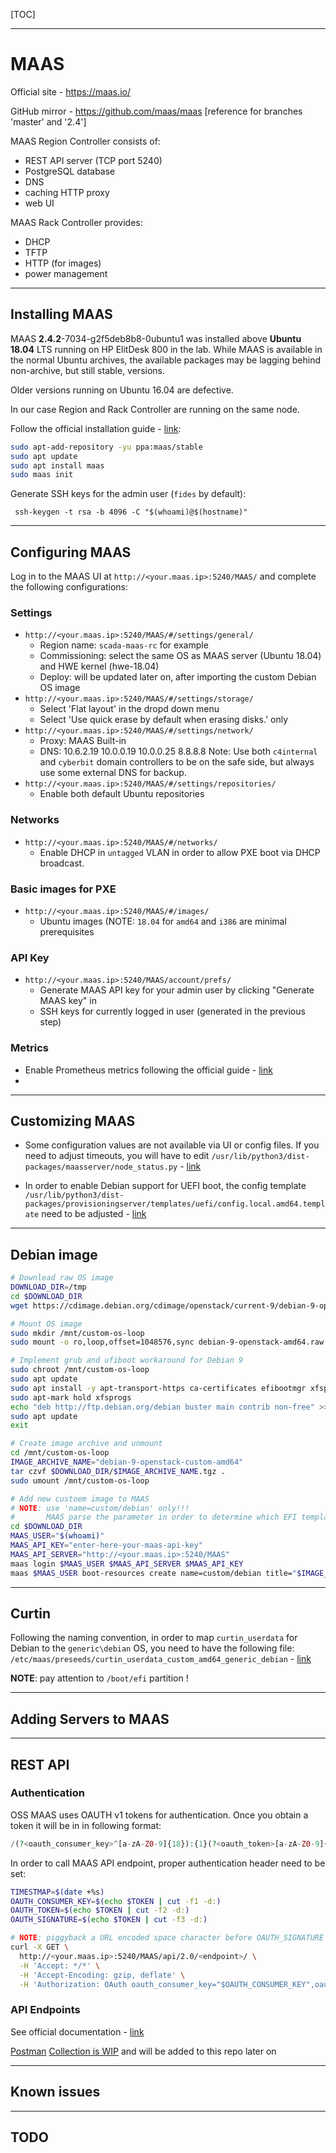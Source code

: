 [TOC]

------

# MAAS

Official site - https://maas.io/

GitHub mirror - https://github.com/maas/maas [reference for branches 'master' and '2.4']

MAAS Region Controller consists of:

- REST API server (TCP port 5240)
- PostgreSQL database
- DNS
- caching HTTP proxy
- web UI

MAAS Rack Controller provides:

- DHCP
- TFTP
- HTTP (for images)
- power management





------

## Installing MAAS

MAAS **2.4.2**-7034-g2f5deb8b8-0ubuntu1 was installed above **Ubuntu 18.04** LTS running on HP ElitDesk 800  in the lab. While MAAS is available in the normal Ubuntu archives, the available  packages may be lagging behind non-archive, but still stable, versions. 

Older versions running on Ubuntu 16.04 are defective. 

In our case Region and Rack Controller are running on the same node.

Follow the official installation guide - [link](https://maas.io/install):

``````bash
sudo apt-add-repository -yu ppa:maas/stable
sudo apt update
sudo apt install maas
sudo maas init
``````



Generate SSH keys for the admin user (`fides` by default):

``````
 ssh-keygen -t rsa -b 4096 -C "$(whoami)@$(hostname)"
``````





------

## Configuring MAAS

Log in to the MAAS UI at `http://<your.maas.ip>:5240/MAAS/`  and complete the following configurations:

### Settings

- `http://<your.maas.ip>:5240/MAAS/#/settings/general/`
  - Region name: `scada-maas-rc`  for example
  - Commissioning: select the same OS as MAAS server (Ubuntu 18.04) and HWE kernel (hwe-18.04)
  - Deploy: will be updated later on, after importing the custom Debian OS image
- `http://<your.maas.ip>:5240/MAAS/#/settings/storage/`
  - Select 'Flat layout' in the dropd down menu
  - Select 'Use quick erase by default when erasing disks.' only
- `http://<your.maas.ip>:5240/MAAS/#/settings/network/`
  - Proxy:  MAAS Built-in 
  - DNS: 10.6.2.19 10.0.0.19 10.0.0.25 8.8.8.8
    Note: Use both `c4internal` and `cyberbit` domain controllers to be on the safe side, but always use some external DNS for backup.
- `http://<your.maas.ip>:5240/MAAS/#/settings/repositories/`
  - Enable both default Ubuntu repositories

### Networks

* `http://<your.maas.ip>:5240/MAAS/#/networks/`
  * Enable DHCP in `untagged` VLAN in order to allow PXE boot via DHCP broadcast. 

### Basic images for PXE

- `http://<your.maas.ip>:5240/MAAS/#/images/`
  - Ubuntu images (NOTE: `18.04` for `amd64` and `i386` are minimal prerequisites

### API Key

* `http://<your.maas.ip>:5240/MAAS/account/prefs/`  
  * Generate MAAS API key for your admin user by clicking "Generate MAAS key" in 
  * SSH keys for currently logged in user (generated in the previous step)

### Metrics

* Enable Prometheus metrics following the official guide - [link](https://maas.io/docs/prometheus-metrics)
* 





------

## Customizing MAAS

* Some configuration values are not available via UI or config files. If you need to adjust timeouts, you will have to edit `/usr/lib/python3/dist-packages/maasserver/node_status.py` - [link](http://c4scm:7990/projects/SCADA/repos/maas/browse/src/maasserver/node_status.py#286)

* In order to enable Debian support for UEFI boot, the config template ` /usr/lib/python3/dist-packages/provisioningserver/templates/uefi/config.local.amd64.template` need to be adjusted - [link](http://c4scm:7990/projects/SCADA/repos/maas/commits/b662dc514a575565f429f74ef3fa4a92b93860c7)





------

## Debian image

``````bash
# Downlead raw OS image
DOWNLOAD_DIR=/tmp
cd $DOWNLOAD_DIR
wget https://cdimage.debian.org/cdimage/openstack/current-9/debian-9-openstack-amd64.raw

# Mount OS image
sudo mkdir /mnt/custom-os-loop
sudo mount -o ro,loop,offset=1048576,sync debian-9-openstack-amd64.raw

# Implement grub and ufiboot workaround for Debian 9
sudo chroot /mnt/custom-os-loop
sudo apt update
sudo apt install -y apt-transport-https ca-certificates efibootmgr xfsprogs
sudo apt-mark hold xfsprogs
echo "deb http://ftp.debian.org/debian buster main contrib non-free" >> /etc/apt/sources.list
sudo apt update
exit

# Create image archive and unmount
cd /mnt/custom-os-loop
IMAGE_ARCHIVE_NAME="debian-9-openstack-custom-amd64"
tar czvf $DOWNLOAD_DIR/$IMAGE_ARCHIVE_NAME.tgz .
sudo umount /mnt/custom-os-loop

# Add new custoem image to MAAS
# NOTE: use 'name=custom/debian' only!!! 
#       MAAS parse the parameter in order to determine which EFI template to use.
cd $DOWNLOAD_DIR
MAAS_USER="$(whoami)"
MAAS_API_KEY="enter-here-your-maas-api-key"
MAAS_API_SERVER="http://<your.maas.ip>:5240/MAAS"
maas login $MAAS_USER $MAAS_API_SERVER $MAAS_API_KEY
maas $MAAS_USER boot-resources create name=custom/debian title="$IMAGE_ARCHIVE_NAME" architecture=amd64/generic content@=$DOWNLOAD_DIR/$IMAGE_ARCHIVE_NAME.tgz
``````





------

## Curtin 

Following the naming convention, in order to map `curtin_userdata` for Debian to the `generic\debian` OS, you need to have the following file: `/etc/maas/preseeds/curtin_userdata_custom_amd64_generic_debian` - [link](http://c4scm:7990/projects/SCADA/repos/maas/commits/8a217699e7f1cd705e86ac030ca7d0d6c1512f36)

**NOTE**: pay attention to `/boot/efi` partition !



------

## Adding Servers to MAAS







------

## REST API

### Authentication

OSS MAAS uses OAUTH v1 tokens for authentication. Once you obtain a token it will be in in following format: 

```php
/(?<oauth_consumer_key>^[a-zA-Z0-9]{18}):{1}(?<oauth_token>[a-zA-Z0-9]{18}):{1}(?<oauth_signature>[a-zA-Z0-9]{32})$/s
```

In order to call MAAS API endpoint, proper authentication header need to be set:

``````bash
TIMESTMAP=$(date +%s)
OAUTH_CONSUMER_KEY=$(echo $TOKEN | cut -f1 -d:)
OAUTH_TOKEN=$(echo $TOKEN | cut -f2 -d:)
OAUTH_SIGNATURE=$(echo $TOKEN | cut -f3 -d:)

# NOTE: piggyback a URL encoded space character before OAUTH_SIGNATURE
curl -X GET \
  http://<your.maas.ip>:5240/MAAS/api/2.0/<endpoint>/ \
  -H 'Accept: */*' \
  -H 'Accept-Encoding: gzip, deflate' \
  -H 'Authorization: OAuth oauth_consumer_key="$OAUTH_CONSUMER_KEY",oauth_token="$OAUTH_TOKEN",oauth_signature_method="PLAINTEXT",oauth_timestamp="1571129113",oauth_nonce="6zpI8tzvLNT",oauth_version="1.0",oauth_signature="%26$OAUTH_SIGNATURE"'
``````



### API Endpoints

See official documentation - [link](https://maas.io/docs/api)

[Postman](https://postman.co/) [Collection is WIP](https://documenter.getpostman.com/view/3756960/SVtYRmE8) and will be added to this repo later on



------

## Known issues





------

## TODO